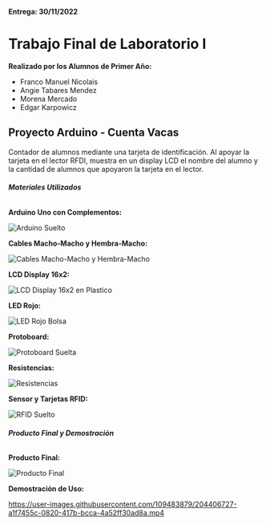 **Entrega: 30/11/2022**

# **Trabajo Final de Laboratorio I**

**Realizado por los Alumnos de Primer Año:**
  + Franco Manuel Nicolais
  + Angie Tabares Mendez
  + Morena Mercado
  + Edgar Karpowicz
  
## **Proyecto Arduino - Cuenta Vacas**

Contador de alumnos mediante una tarjeta de identificación. 
Al apoyar la tarjeta en el lector RFDI, muestra en un display LCD el nombre del alumno y la cantidad de alumnos que apoyaron la tarjeta en el lector.

###### **Materiales Utilizados**

**Arduino Uno con Complementos:**

![Arduino Suelto](https://user-images.githubusercontent.com/109483879/204406204-e023ffd3-3d4c-4b50-a247-5f2ccdf6afa1.jpg)

**Cables Macho-Macho y Hembra-Macho:**

![Cables Macho-Macho y Hembra-Macho](https://user-images.githubusercontent.com/109483879/204406238-391c2064-e377-4e29-9343-e76728f5d03d.jpg)

**LCD Display 16x2:**

![LCD Display 16x2 en Plastico](https://user-images.githubusercontent.com/109483879/204406273-e1e5437b-a0fc-4a4e-857d-97e4f113e523.jpg)

**LED Rojo:**

![LED Rojo Bolsa](https://user-images.githubusercontent.com/109483879/204406303-9f89ff6b-6038-4d12-b6e8-06de7271d680.jpg)

**Protoboard:**

![Protoboard Suelta](https://user-images.githubusercontent.com/109483879/204406335-6c48e1d1-e1b6-4a1d-8fdb-2167faa3735e.jpg)

**Resistencias:**

![Resistencias](https://user-images.githubusercontent.com/109483879/204406349-c20636f7-c59e-4821-ad71-ef9d0cc07de0.jpg)

**Sensor y Tarjetas RFID:**

![RFID Suelto](https://user-images.githubusercontent.com/109483879/204406502-a2a52eaf-3a22-401d-9513-759521b3485f.jpg)

###### **Producto Final y Demostración**

**Producto Final:**

![Producto Final](https://user-images.githubusercontent.com/109483879/204406674-e475e317-ccc1-4d03-9aad-351bcdbcece1.jpg)

**Demostración de Uso:**


https://user-images.githubusercontent.com/109483879/204406727-a1f7455c-0820-417b-bcca-4a52ff30ad8a.mp4


